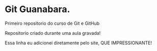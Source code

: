 # Git Guanabara.
 Primeiro repositorio do curso de Git e GitHub

 Repositorio criado durante uma aula gravada!

 Essa linha eu adicionei diretamente pelo site, QUE IMPRESSIONANTE!
